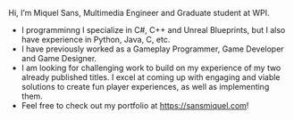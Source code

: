 Hi, I’m Miquel Sans, Multimedia Engineer and Graduate student at WPI. 

  - I programminng I specialize in C#, C++ and Unreal Blueprints, but I also have experience in Python, Java, C, etc.
  -  I have previously worked as a Gameplay Programmer, Game Developer and Game Designer.
 -  I am looking for challenging work to build on my experience of my two already published titles. I excel at coming up with engaging and viable solutions to create fun player experiences, as well as implementing them.
 -  Feel free to check out my portfolio at https://sansmiquel.com!
